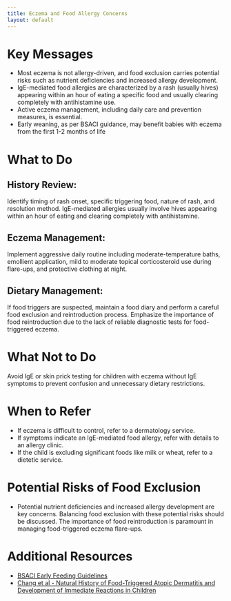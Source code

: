 ```yaml
---
title: Eczema and Food Allergy Concerns
layout: default
---
```



# Key Messages

- Most eczema is not allergy-driven, and food exclusion carries potential risks such as nutrient deficiencies and increased allergy development.
- IgE-mediated food allergies are characterized by a rash (usually hives) appearing within an hour of eating a specific food and usually clearing completely with antihistamine use.
- Active eczema management, including daily care and prevention measures, is essential.
- Early weaning, as per BSACI guidance, may benefit babies with eczema from the first 1-2 months of life

# What to Do

## History Review:
Identify timing of rash onset, specific triggering food, nature of rash, and resolution method. IgE-mediated allergies usually involve hives appearing within an hour of eating and clearing completely with antihistamine.
## Eczema Management:
Implement aggressive daily routine including moderate-temperature baths, emollient application, mild to moderate topical corticosteroid use during flare-ups, and protective clothing at night.
## Dietary Management:
If food triggers are suspected, maintain a food diary and perform a careful food exclusion and reintroduction process. Emphasize the importance of food reintroduction due to the lack of reliable diagnostic tests for food-triggered eczema.

# What Not to Do

Avoid IgE or skin prick testing for children with eczema without IgE symptoms to prevent confusion and unnecessary dietary restrictions.

# When to Refer

- If eczema is difficult to control, refer to a dermatology service.
- If symptoms indicate an IgE-mediated food allergy, refer with details to an allergy clinic.
- If the child is excluding significant foods like milk or wheat, refer to a dietetic service.

# Potential Risks of Food Exclusion

- Potential nutrient deficiencies and increased allergy development are key concerns. Balancing food exclusion with these potential risks should be discussed. The importance of food reintroduction is paramount in managing food-triggered eczema flare-ups.

# Additional Resources

- [BSACI Early Feeding Guidelines](https://www.bsaci.org/professional-resources/resources/early-feeding-guidelines/)
- [Chang et al - Natural History of Food-Triggered Atopic Dermatitis and Development of Immediate Reactions in Children](https://pubmed.ncbi.nlm.nih.gov/26597013/)
